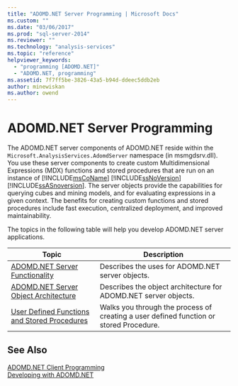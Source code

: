 ```yaml
---
title: "ADOMD.NET Server Programming | Microsoft Docs"
ms.custom: ""
ms.date: "03/06/2017"
ms.prod: "sql-server-2014"
ms.reviewer: ""
ms.technology: "analysis-services"
ms.topic: "reference"
helpviewer_keywords: 
  - "programming [ADOMD.NET]"
  - "ADOMD.NET, programming"
ms.assetid: 7f7ff5be-3826-43a5-b94d-ddeec5ddb2eb
author: minewiskan
ms.author: owend
---
```

# ADOMD.NET Server Programming
  The ADOMD.NET server components of ADOMD.NET reside within the `Microsoft.AnalysisServices.AdomdServer` namespace (in msmgdsrv.dll). You use these server components to create custom Multidimensional Expressions (MDX) functions and stored procedures that are run on an instance of [!INCLUDE[msCoName](../../includes/msconame-md.md)] [!INCLUDE[ssNoVersion](../../includes/ssnoversion-md.md)] [!INCLUDE[ssASnoversion](../../includes/ssasnoversion-md.md)]. The server objects provide the capabilities for querying cubes and mining models, and for evaluating expressions in a given context. The benefits for creating custom functions and stored procedures include fast execution, centralized deployment, and improved maintainability.  
  
 The topics in the following table will help you develop ADOMD.NET server applications.  
  
|Topic|Description|  
|-----------|-----------------|  
|[ADOMD.NET Server Functionality](https://docs.microsoft.com/analysis-services/adomd/multidimensional-models-adomd-net-server/adomd-net-server-functionality?view=asallproducts-allversions)|Describes the uses for ADOMD.NET server objects.|  
|[ADOMD.NET Server Object Architecture](https://docs.microsoft.com/analysis-services/adomd/multidimensional-models-adomd-net-server/adomd-net-server-object-architecture)|Describes the object architecture for ADOMD.NET server objects.|  
|[User Defined Functions and Stored Procedures](https://docs.microsoft.com/analysis-services/adomd/multidimensional-models-adomd-net-server/user-defined-functions-and-stored-procedures)|Walks you through the process of creating a user defined function or stored Procedure.|  
  
## See Also  
 [ADOMD.NET Client Programming](https://docs.microsoft.com/analysis-services/adomd/multidimensional-models-adomd-net-client/adomd-net-client-programming)   
 [Developing with ADOMD.NET](https://docs.microsoft.com/analysis-services/adomd/developing-with-adomd-net)  
  
  

